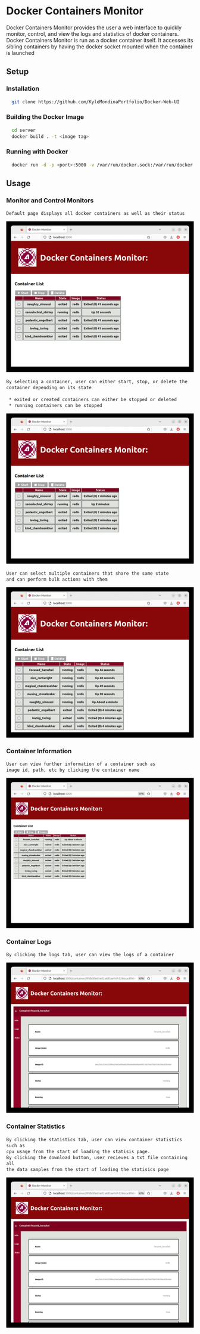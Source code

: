 # Docker Containers Monitor
Docker Containers Monitor provides the user a web interface to quickly monitor, control, and view the logs and statistics of docker containers. Docker Containers Monitor is run as a docker container itself. It accesses its sibling containers by having the docker socket mounted when the container is launched

## Setup
### Installation
```sh
  git clone https://github.com/KyleMondinaPortfolio/Docker-Web-UI
```
### Building the Docker Image
```sh
  cd server
  docker build . -t <image tag>
```
### Running with Docker
```sh
  docker run -d -p <port>:5000 -v /var/run/docker.sock:/var/run/docker.sock <image tag>
```

## Usage
### Monitor and Control Monitors
```
Default page displays all docker containers as well as their status
```
![](https://github.com/KyleMondinaPortfolio/Docker-Web-UI/blob/main/monitor.gif)

```
By selecting a container, user can either start, stop, or delete the container depending on its state

 * exited or created containers can either be stopped or deleted
 * running containers can be stopped

```
![](https://github.com/KyleMondinaPortfolio/Docker-Web-UI/blob/main/selecting.gif)

```
User can select multiple containers that share the same state 
and can perform bulk actions with them
```
![](https://github.com/KyleMondinaPortfolio/Docker-Web-UI/blob/main/bulkselecting.gif)

### Container Information
```
User can view further information of a container such as 
image id, path, etc by clicking the container name
```
![](https://github.com/KyleMondinaPortfolio/Docker-Web-UI/blob/main/info.gif)

### Container Logs
```
By clicking the logs tab, user can view the logs of a container
```
![](https://github.com/KyleMondinaPortfolio/Docker-Web-UI/blob/main/logs.gif)

### Container Statistics
```
By clicking the statistics tab, user can view container statistics such as 
cpu usage from the start of loading the statisis page. 
By clicking the download button, user recieves a txt file containing all 
the data samples from the start of loading the statisics page
```
![](https://github.com/KyleMondinaPortfolio/Docker-Web-UI/blob/main/statistics-1.gif)
